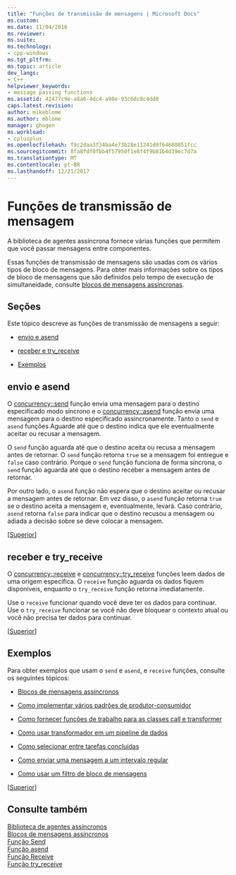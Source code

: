 ```yaml
---
title: "Funções de transmissão de mensagens | Microsoft Docs"
ms.custom: 
ms.date: 11/04/2016
ms.reviewer: 
ms.suite: 
ms.technology:
- cpp-windows
ms.tgt_pltfrm: 
ms.topic: article
dev_langs:
- C++
helpviewer_keywords:
- message passing functions
ms.assetid: 42477c9e-a8a6-4dc4-a98e-93c6dc8c4dd0
caps.latest.revision: 
author: mikeblome
ms.author: mblome
manager: ghogen
ms.workload:
- cplusplus
ms.openlocfilehash: f9c2daa3f34ba4e73b28e11241d0f64680851fcc
ms.sourcegitcommit: 8fa8fdf0fbb4f57950f1e8f4f9b81b4d39ec7d7a
ms.translationtype: MT
ms.contentlocale: pt-BR
ms.lasthandoff: 12/21/2017
---
```

# <a name="message-passing-functions"></a>Funções de transmissão de mensagem
A biblioteca de agentes assíncrona fornece várias funções que permitem que você passar mensagens entre componentes.  
  
 Essas funções de transmissão de mensagens são usadas com os vários tipos de bloco de mensagens. Para obter mais informações sobre os tipos de bloco de mensagens que são definidos pelo tempo de execução de simultaneidade, consulte [blocos de mensagens assíncronas](../../parallel/concrt/asynchronous-message-blocks.md).  
  
##  <a name="top"></a>Seções  
 Este tópico descreve as funções de transmissão de mensagens a seguir:  
  
-   [envio e asend](#send)  
  
-   [receber e try_receive](#receive)  
  
-   [Exemplos](#examples)  
  
##  <a name="send"></a>envio e asend  

 O [concurrency::send](reference/concurrency-namespace-functions.md#send) função envia uma mensagem para o destino especificado modo síncrono e o [concurrency::asend](reference/concurrency-namespace-functions.md#asend) função envia uma mensagem para o destino especificado assincronamente. Tanto o `send` e `asend` funções Aguarde até que o destino indica que ele eventualmente aceitar ou recusar a mensagem.  
  
 O `send` função aguarda até que o destino aceita ou recusa a mensagem antes de retornar. O `send` função retorna `true` se a mensagem foi entregue e `false` caso contrário. Porque o `send` função funciona de forma síncrona, o `send` função aguarda até que o destino receber a mensagem antes de retornar.  
  
 Por outro lado, o `asend` função não espera que o destino aceitar ou recusar a mensagem antes de retornar. Em vez disso, o `asend` função retorna `true` se o destino aceita a mensagem e, eventualmente, levará. Caso contrário, `asend` retorna `false` para indicar que o destino recusou a mensagem ou adiada a decisão sobre se deve colocar a mensagem.  
  
 [[Superior](#top)]  
  
##  <a name="receive"></a>receber e try_receive  

 O [concurrency::receive](reference/concurrency-namespace-functions.md#receive) e [concurrency::try_receive](reference/concurrency-namespace-functions.md#try_receive) funções leem dados de uma origem específica. O `receive` função aguarda os dados fiquem disponíveis, enquanto o `try_receive` função retorna imediatamente.  
  
 Use o `receive` funcionar quando você deve ter os dados para continuar. Use o `try_receive` funcionar se você não deve bloquear o contexto atual ou você não precisa ter dados para continuar.  
  
 [[Superior](#top)]  
  
##  <a name="examples"></a> Exemplos  
 Para obter exemplos que usam o `send` e `asend`, e `receive` funções, consulte os seguintes tópicos:  
  
-   [Blocos de mensagens assíncronos](../../parallel/concrt/asynchronous-message-blocks.md)  
  
-   [Como implementar vários padrões de produtor-consumidor](../../parallel/concrt/how-to-implement-various-producer-consumer-patterns.md)  
  
-   [Como fornecer funções de trabalho para as classes call e transformer](../../parallel/concrt/how-to-provide-work-functions-to-the-call-and-transformer-classes.md)  
  
-   [Como usar transformador em um pipeline de dados](../../parallel/concrt/how-to-use-transformer-in-a-data-pipeline.md)  
  
-   [Como selecionar entre tarefas concluídas](../../parallel/concrt/how-to-select-among-completed-tasks.md)  
  
-   [Como enviar uma mensagem a um intervalo regular](../../parallel/concrt/how-to-send-a-message-at-a-regular-interval.md)  
  
-   [Como usar um filtro de bloco de mensagens](../../parallel/concrt/how-to-use-a-message-block-filter.md)  
  
 [[Superior](#top)]  
  
## <a name="see-also"></a>Consulte também  
 [Biblioteca de agentes assíncronos](../../parallel/concrt/asynchronous-agents-library.md)   
 [Blocos de mensagens assíncronos](../../parallel/concrt/asynchronous-message-blocks.md)   
 [Função Send](reference/concurrency-namespace-functions.md#send)   
 [Função asend](reference/concurrency-namespace-functions.md#asend)   
 [Função Receive](reference/concurrency-namespace-functions.md#receive)   
 [Função try_receive](reference/concurrency-namespace-functions.md#try_receive)



